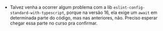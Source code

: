 - Talvez venha a ocorrer algum problema com a lib `eslint-config-standard-with-typescript`, porque na versão 16, ela exige um `await` em determinada parte do código, mas nas anteriores, não. Preciso esperar chegar essa parte no curso pra confirmar.